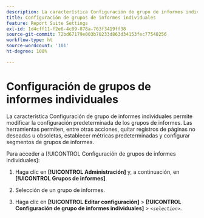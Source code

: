 ```yaml
---
description: La característica Configuración de grupo de informes individuales permite modificar la configuración predeterminada de los grupos de informes. Las herramientas permiten, entre otras acciones, quitar registros de páginas no deseadas u obsoletas, establecer métricas predeterminadas y configurar segmentos de grupos de informes.
title: Configuración de grupos de informes individuales
feature: Report Suite Settings
exl-id: 1d4cff11-f2e6-4c09-878a-763f3419ff38
source-git-commit: 72bd67179e003b70233d863d34153fec77548256
workflow-type: ht
source-wordcount: '101'
ht-degree: 100%

---
```


# Configuración de grupos de informes individuales

La característica Configuración de grupo de informes individuales permite modificar la configuración predeterminada de los grupos de informes. Las herramientas permiten, entre otras acciones, quitar registros de páginas no deseadas u obsoletas, establecer métricas predeterminadas y configurar segmentos de grupos de informes.

Para acceder a [!UICONTROL Configuración de grupos de informes individuales]:

1. Haga clic en **[!UICONTROL Administración]** y, a continuación, en **[!UICONTROL Grupos de informes]**.

1. Selección de un grupo de informes.
1. Haga clic en **[!UICONTROL Editar configuración]** > **[!UICONTROL Configuración de grupo de informes individuales]** > *`<selection>`*.
